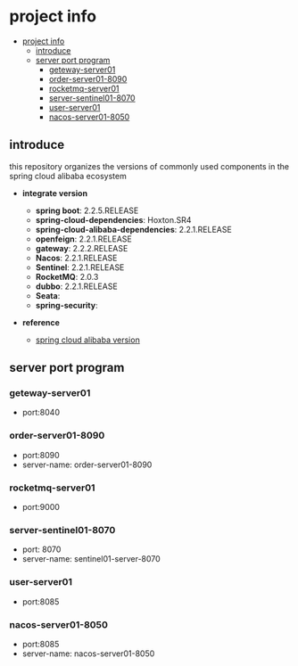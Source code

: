 # project info

<!-- @import "[TOC]" {cmd="toc" depthFrom=1 depthTo=6 orderedList=false} -->

<!-- code_chunk_output -->

- [project info](#project-info)
  - [introduce](#introduce)
  - [server port program](#server-port-program)
    - [geteway-server01](#geteway-server01)
    - [order-server01-8090](#order-server01-8090)
    - [rocketmq-server01](#rocketmq-server01)
    - [server-sentinel01-8070](#server-sentinel01-8070)
    - [user-server01](#user-server01)
    - [nacos-server01-8050](#nacos-server01-8050)

<!-- /code_chunk_output -->

## introduce

this repository organizes the versions of commonly used components in the spring cloud alibaba ecosystem

* **integrate version**
  * **spring boot**: 2.2.5.RELEASE
  * **spring-cloud-dependencies**: Hoxton.SR4
  * **spring-cloud-alibaba-dependencies**: 2.2.1.RELEASE
  * **openfeign**: 2.2.1.RELEASE
  * **gateway**: 2.2.2.RELEASE
  * **Nacos**: 2.2.1.RELEASE
  * **Sentinel**: 2.2.1.RELEASE
  * **RocketMQ**: 2.0.3
  * **dubbo**: 2.2.1.RELEASE
  * **Seata**: 
  * **spring-security**:

* **reference**
  * [spring cloud alibaba version](https://github.com/alibaba/spring-cloud-alibaba/wiki/%E7%89%88%E6%9C%AC%E8%AF%B4%E6%98%8E)

## server port program

### geteway-server01

* port:8040

### order-server01-8090

* port:8090
* server-name: order-server01-8090

### rocketmq-server01

* port:9000

### server-sentinel01-8070

* port: 8070
* server-name: sentinel01-server-8070

### user-server01

* port:8085

### nacos-server01-8050

* port:8085
* server-name: nacos-server01-8050